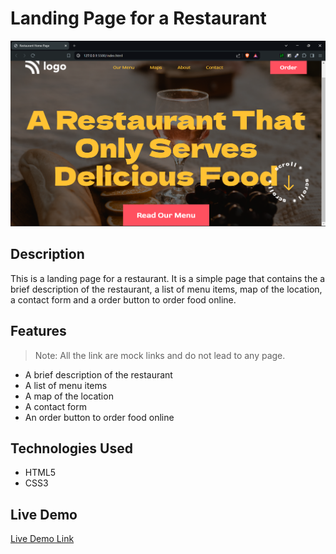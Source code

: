 # Landing Page for a Restaurant

![screenshot](https://github.com/Zeeshank261/PW-Assignment_01/blob/13eb8a7bb306d9c6c5b5629de33e2717b9a75855/Output/Screenshot%202024-07-24%20154301.png)

## Description
This is a landing page for a restaurant. It is a simple page that contains the a brief description of the restaurant, a list of menu items, map of the location, a contact form and a order button to order food online.

## Features

> Note: All the link are mock links and do not lead to any page.

- A brief description of the restaurant
- A list of menu items
- A map of the location
- A contact form
- An order button to order food online

## Technologies Used

- HTML5
- CSS3

## Live Demo

[Live Demo Link](https://github.com/Zeeshank261/PW-Assignment_01/blob/4aec75732479969f08a11682c2e259c994c07e2c/Output/Screenshot%202024-07-24%20154301.png)

